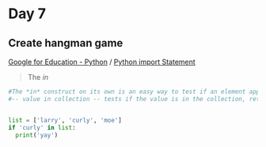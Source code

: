# Day 7
## Create hangman game

[Google for Education - Python](https://developers.google.com/edu/python/lists#range) / [Python import Statement](https://www.askpython.com/python/python-import-statement)

> The *in*
```python
#The *in* construct on its own is an easy way to test if an element appears in a list (or other collection)
#-- value in collection -- tests if the value is in the collection, returning True/False.


list = ['larry', 'curly', 'moe']
if 'curly' in list:
  print('yay')
```
